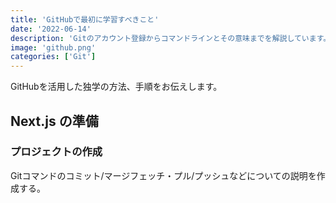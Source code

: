 ```yaml
---
title: 'GitHubで最初に学習すべきこと'
date: '2022-06-14'
description: 'Gitのアカウント登録からコマンドラインとその意味までを解説しています。'
image: 'github.png'
categories: ['Git']
---
```


GitHubを活用した独学の方法、手順をお伝えします。

## Next.js の準備

### プロジェクトの作成

Gitコマンドのコミット/マージフェッチ・プル/プッシュなどについての説明を作成する。